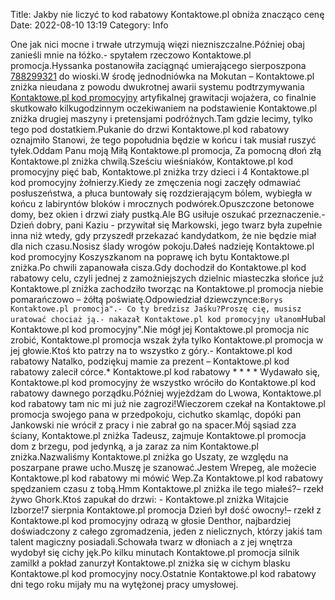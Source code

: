 Title: Jakby nie liczyć to kod rabatowy Kontaktowe.pl obniża znacząco cenę
Date: 2022-08-10 13:19
Category: Info

One jak nici mocne i trwałe utrzymują więzi niezniszczalne.Później obaj zanieśli mnie na łóżko.- spytałem rzeczowo Kontaktowe.pl promocja.Hyssanka postanowiła zaciągnąć umierającego sierposzpona [788299321](https://telinfo.co/pl/numer/788299321/) do wioski.W środę jednodniówka na Mokutan – Kontaktowe.pl zniżka nieudana z powodu dwukrotnej awarii systemu podtrzymywania [Kontaktowe.pl kod promocyjny](https://promki.pl/kody-rabatowe/kontaktowepl) artyfikalnej grawitacji wojażera, co finalnie skutkowało kilkugodzinnym oczekiwaniem na podstawienie Kontaktowe.pl zniżka drugiej maszyny i pretensjami podróżnych.Tam gdzie lecimy, tylko tego pod dostatkiem.Pukanie do drzwi Kontaktowe.pl kod rabatowy oznajmiło Stanowi, że tego popołudnia będzie w końcu i tak musiał ruszyć tyłek.Oddam Panu moją Miłą Kontaktowe.pl promocja, Za pomocną dłoń złą Kontaktowe.pl zniżka chwilą.Sześciu wieśniaków, Kontaktowe.pl kod promocyjny pięć bab, Kontaktowe.pl zniżka trzy dzieci i 4 Kontaktowe.pl kod promocyjny żołnierzy.Kiedy ze zmęczenia nogi zaczęły odmawiać posłuszeństwa, a płuca buntowały się rozdzierającym bólem, wybiegła w końcu z labiryntów bloków i mrocznych podwórek.Opuszczone betonowe domy, bez okien i drzwi ziały pustką.Ale BG usiłuje oszukać przeznaczenie.- Dzień dobry, pani Kaziu - przywitał się Markowski, jego twarz była zupełnie inna niż wtedy, gdy przyszedł przekazać kandydatkom, że nie będzie miał dla nich czasu.Nosisz ślady wrogów pokoju.Dałeś nadzieję Kontaktowe.pl kod promocyjny Koszyszkanom na poprawę ich bytu Kontaktowe.pl zniżka.Po chwili zapanowała cisza.Gdy dochodził do Kontaktowe.pl kod rabatowy celu, czyli jednej z zamożniejszych dzielnic miasteczka słońce już Kontaktowe.pl zniżka zachodziło tworząc na Kontaktowe.pl promocja niebie pomarańczowo – żółtą poświatę.Odpowiedział dziewczynce:``Borys Kontaktowe.pl promocja".- Co ty bredzisz Jaśku?Proszę cię, musisz uratować chociaż ją.- nakazał Kontaktowe.pl kod promocyjny ułanom``Hubal Kontaktowe.pl kod promocyjny".Nie mógł jej Kontaktowe.pl promocja nic zrobić, Kontaktowe.pl promocja wszak żyła tylko Kontaktowe.pl promocja w jej głowie.Ktoś kto patrzy na to wszystko z góry.- Kontaktowe.pl kod rabatowy Natalko, podziękuj mamie za prezent – Kontaktowe.pl kod rabatowy zalecił córce.* Kontaktowe.pl kod rabatowy * * * * Wydawało się, Kontaktowe.pl kod promocyjny że wszystko wróciło do Kontaktowe.pl kod rabatowy dawnego porządku.Później wyjeżdżam do Lwowa, Kontaktowe.pl kod rabatowy tam nic mi już nie zagrozi!Wieczorem czekał na Kontaktowe.pl promocja swojego pana w przedpokoju, cichutko skamląc, dopóki pan Jankowski nie wrócił z pracy i nie zabrał go na spacer.Mój sąsiad zza ściany, Kontaktowe.pl zniżka Tadeusz, zajmuje Kontaktowe.pl promocja dom z brzegu, pod jedynką, a ja zaraz za nim Kontaktowe.pl zniżka.Nazwaliśmy Kontaktowe.pl zniżka go Uszaty, ze względu na poszarpane prawe ucho.Muszę je szanować.Jestem Wrepeg, ale możecie Kontaktowe.pl kod rabatowy mi mówić Wep.Za Kontaktowe.pl kod rabatowy spędzaniem czasu z tobą.Hmm Kontaktowe.pl zniżka ile tego miałeś?– rzekł żywo Ghork.Ktoś zapukał do drzwi: - Kontaktowe.pl zniżka Witajcie Izborze!7 sierpnia Kontaktowe.pl promocja Dzień był dość owocny!– rzekł z Kontaktowe.pl kod promocyjny odrazą w głosie Denthor, najbardziej doświadczony z całego zgromadzenia, jeden z nielicznych, którzy jakiś tam talent magiczny posiadali.Schowała twarz w dłoniach a z jej wnętrza wydobył się cichy jęk.Po kilku minutach Kontaktowe.pl promocja silnik zamilkł a pokład zanurzył Kontaktowe.pl zniżka się w cichym blasku Kontaktowe.pl kod promocyjny nocy.Ostatnie Kontaktowe.pl kod rabatowy dni tego roku mijały mu na wytężonej pracy umysłowej.
